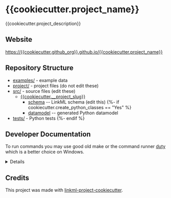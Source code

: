# {{cookiecutter.project_name}}

{{cookiecutter.project_description}}

## Website

[https://{{cookiecutter.github_org}}.github.io/{{cookiecutter.project_name}}](https://{{cookiecutter.github_org}}.github.io/{{cookiecutter.project_name}})

## Repository Structure

* [examples/](examples/) - example data
* [project/](project/) - project files (do not edit these)
* [src/](src/) - source files (edit these)
  * [{{cookiecutter.__project_slug}}](src/{{cookiecutter.__project_slug}})
    * [schema](src/{{cookiecutter.__project_slug}}/schema) -- LinkML schema
      (edit this)
{%- if cookiecutter.create_python_classes == "Yes" %}
    * [datamodel](src/{{cookiecutter.__project_slug}}/datamodel) -- generated
      Python datamodel
* [tests/](tests/) - Python tests
{%- endif %}

## Developer Documentation

To run commands you may use good old make or the command runner [duty](https://pawamoy.github.io/duty/) which is a better choice on Windows.

<details>
Use the `make` command or `duty` commands to generate project artefacts:
* `make help` or `duty --list`: list all pre-defined tasks
* `make all` or `duty all`: make everything
* `make deploy` or `duty deploy`: deploys site
</details>

## Credits

This project was made with
[linkml-project-cookiecutter](https://github.com/linkml/linkml-project-cookiecutter).
